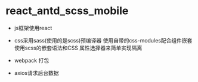 # react_antd_scss_mobile
* js框架使用react 
* css采用sass(使用的是scss)预编译器    使用自带的css-modules配合组件嵌套   使用scss的嵌套语法和CSS 属性选择器来简单实现隔离
* webpack 打包 

* axios请求后台数据
